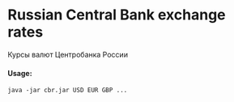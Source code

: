 ﻿# Russian Central Bank exchange rates

Курсы валют Центробанка России

#### Usage:

    java -jar cbr.jar USD EUR GBP ...

